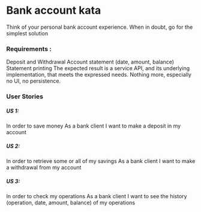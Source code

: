 # Bank account kata

Think of your personal bank account experience.
When in doubt, go for the simplest solution

### Requirements :
Deposit and Withdrawal
Account statement (date, amount, balance)
Statement printing
The expected result is a service API, and its underlying implementation, that meets the expressed needs. Nothing more, especially no UI, no persistence.

### User Stories

##### US 1:
In order to save money
As a bank client
I want to make a deposit in my account

##### US 2:
In order to retrieve some or all of my savings
As a bank client
I want to make a withdrawal from my account

##### US 3:
In order to check my operations
As a bank client
I want to see the history (operation, date, amount, balance) of my operations
